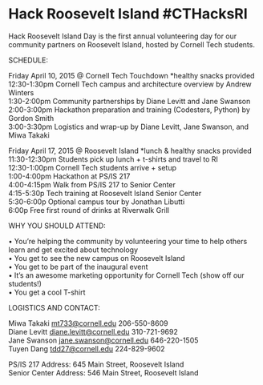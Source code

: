 # Hack Roosevelt Island #CTHacksRI
Hack Roosevelt Island Day is the first annual volunteering day for our community partners on Roosevelt Island, hosted by Cornell Tech students.

SCHEDULE:

Friday April 10, 2015 @ Cornell Tech Touchdown *healthy snacks provided  
12:30-1:30pm Cornell Tech campus and architecture overview by Andrew Winters  
1:30-2:00pm Community partnerships by Diane Levitt and Jane Swanson  
2:00-3:00pm Hackathon preparation and training (Codesters, Python) by Gordon Smith  
3:00-3:30pm Logistics and wrap-up by Diane Levitt, Jane Swanson, and Miwa Takaki

Friday April 17, 2015 @ Roosevelt Island *lunch & healthy snacks provided  
11:30-12:30pm Students pick up lunch + t-shirts and travel to RI  
12:30-1:00pm Cornell Tech students arrive + setup  
1:00-4:00pm Hackathon at PS/IS 217  
4:00-4:15pm Walk from PS/IS 217 to Senior Center  
4:15-5:30p Tech training at Roosevelt Island Senior Center  
5:30-6:00p Optional campus tour by Jonathan Libutti  
6:00p Free first round of drinks at Riverwalk Grill

WHY YOU SHOULD ATTEND:

•	You’re helping the community by volunteering your time to help others learn and get excited about technology  
•	You get to see the new campus on Roosevelt Island  
•	You get to be part of the inaugural event  
•	It’s an awesome marketing opportunity for Cornell Tech (show off our students!)  
•	You get a cool T-shirt 

LOGISTICS AND CONTACT:

Miwa Takaki mt733@cornell.edu 206-550-8609  
Diane Levitt diane.levitt@cornell.edu 310-721-9692  
Jane Swanson jane.swanson@cornell.edu 646-220-1505  
Tuyen Dang tdd27@cornell.edu 224-829-9602

PS/IS 217 Address: 645 Main Street, Roosevelt Island  
Senior Center Address: 546 Main Street, Roosevelt Island
